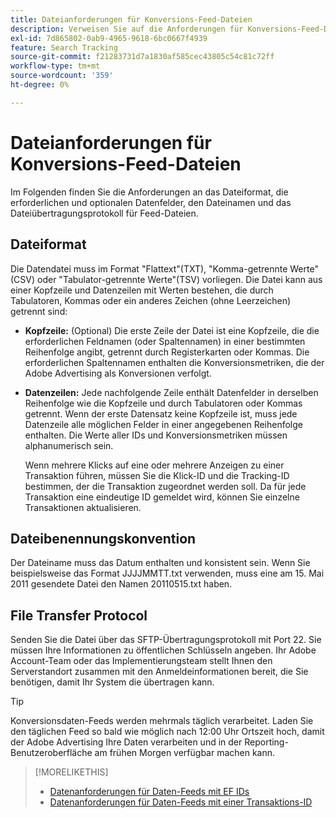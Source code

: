```yaml
---
title: Dateianforderungen für Konversions-Feed-Dateien
description: Verweisen Sie auf die Anforderungen für Konversions-Feed-Dateien.
exl-id: 7d865802-0ab9-4965-9618-6bc0667f4939
feature: Search Tracking
source-git-commit: f21283731d7a1830af585cec43805c54c81c72ff
workflow-type: tm+mt
source-wordcount: '359'
ht-degree: 0%

---
```


# Dateianforderungen für Konversions-Feed-Dateien

Im Folgenden finden Sie die Anforderungen an das Dateiformat, die erforderlichen und optionalen Datenfelder, den Dateinamen und das Dateiübertragungsprotokoll für Feed-Dateien.

## Dateiformat

Die Datendatei muss im Format &quot;Flattext&quot;(TXT), &quot;Komma-getrennte Werte&quot;(CSV) oder &quot;Tabulator-getrennte Werte&quot;(TSV) vorliegen. Die Datei kann aus einer Kopfzeile und Datenzeilen mit Werten bestehen, die durch Tabulatoren, Kommas oder ein anderes Zeichen (ohne Leerzeichen) getrennt sind:

* **Kopfzeile:** (Optional) Die erste Zeile der Datei ist eine Kopfzeile, die die erforderlichen Feldnamen (oder Spaltennamen) in einer bestimmten Reihenfolge angibt, getrennt durch Registerkarten oder Kommas. Die erforderlichen Spaltennamen enthalten die Konversionsmetriken, die der Adobe Advertising als Konversionen verfolgt.

* **Datenzeilen:** Jede nachfolgende Zeile enthält Datenfelder in derselben Reihenfolge wie die Kopfzeile und durch Tabulatoren oder Kommas getrennt. Wenn der erste Datensatz keine Kopfzeile ist, muss jede Datenzeile alle möglichen Felder in einer angegebenen Reihenfolge enthalten. Die Werte aller IDs und Konversionsmetriken müssen alphanumerisch sein.

  Wenn mehrere Klicks auf eine oder mehrere Anzeigen zu einer Transaktion führen, müssen Sie die Klick-ID und die Tracking-ID bestimmen, der die Transaktion zugeordnet werden soll. Da für jede Transaktion eine eindeutige ID gemeldet wird, können Sie einzelne Transaktionen aktualisieren.

## Dateibenennungskonvention

Der Dateiname muss das Datum enthalten und konsistent sein. Wenn Sie beispielsweise das Format JJJJMMTT.txt verwenden, muss eine am 15. Mai 2011 gesendete Datei den Namen 20110515.txt haben.

## File Transfer Protocol

Senden Sie die Datei über das SFTP-Übertragungsprotokoll mit Port 22. Sie müssen Ihre Informationen zu öffentlichen Schlüsseln angeben.  Ihr Adobe Account-Team oder das Implementierungsteam stellt Ihnen den Serverstandort zusammen mit den Anmeldeinformationen bereit, die Sie benötigen, damit Ihr System die  übertragen kann.

>[!TIP]
>
>Konversionsdaten-Feeds werden mehrmals täglich verarbeitet. Laden Sie den täglichen Feed so bald wie möglich nach 12:00 Uhr Ortszeit hoch, damit der Adobe Advertising Ihre Daten verarbeiten und in der Reporting-Benutzeroberfläche am frühen Morgen verfügbar machen kann.

>[!MORELIKETHIS]
>
>* [Datenanforderungen für Daten-Feeds mit EF IDs](/help/search-social-commerce/tracking/feed-ef-id-data-requirements.md)
>* [Datenanforderungen für Daten-Feeds mit einer Transaktions-ID](/help/search-social-commerce/tracking/feed-transaction-id-data-requirements.md)
